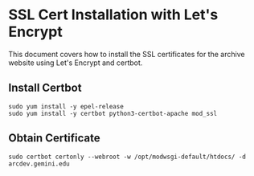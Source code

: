 # SSL Cert Installation with Let's Encrypt

This document covers how to install the SSL certificates for the archive website using
Let's Encrypt and certbot.

## Install Certbot

```
sudo yum install -y epel-release
sudo yum install -y certbot python3-certbot-apache mod_ssl
```

## Obtain Certificate

```
sudo certbot certonly --webroot -w /opt/modwsgi-default/htdocs/ -d arcdev.gemini.edu
```
